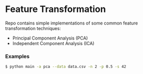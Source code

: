 # Feature Transformation

Repo contains simple implementations of some common feature transformation techniques:
- Principal Component Analysis (PCA)
- Independent Component Analysis (ICA)

### Examples

```sh
$ python main -a pca --data data.csv -n 2 -p 0.5 -s 42
```

